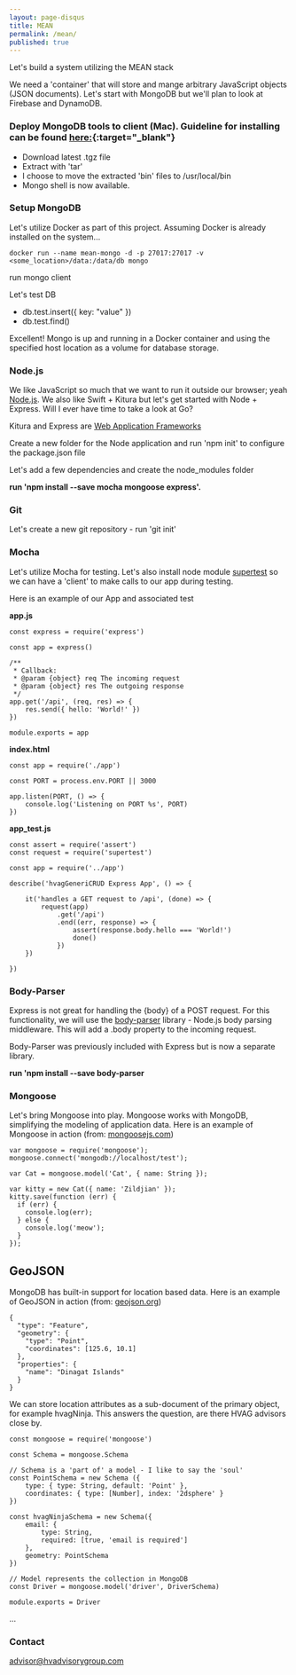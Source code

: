 ```yaml
---
layout: page-disqus
title: MEAN
permalink: /mean/
published: true
---
```

Let's build a system utilizing the MEAN stack

We need a 'container' that will store and mange arbitrary JavaScript objects (JSON documents).  Let's start with MongoDB but we'll plan to look at Firebase and DynamoDB.

### Deploy MongoDB tools to client (Mac).  Guideline for installing can be found [here:](https://docs.mongodb.com/manual/tutorial/install-mongodb-on-os-x/){:target="_blank"}

- Download latest .tgz file
- Extract with 'tar'
- I choose to move the extracted 'bin' files to /usr/local/bin
- Mongo shell is now available.

### Setup MongoDB
Let's utilize Docker as part of this project.  Assuming Docker is already installed on the system...

```docker run --name mean-mongo -d -p 27017:27017 -v <some_location>/data:/data/db mongo```

run mongo client

Let's test DB
 - db.test.insert({ key: "value" })
 - db.test.find()

Excellent!  Mongo is up and running in a Docker container and using the specified host location as a volume for database storage.


### Node.js

We like JavaScript so much that we want to run it outside our browser; yeah [Node.js](https://nodejs.org).  We also like Swift + Kitura but let's get started with Node + Express.  Will I ever have time to take a look at Go?

Kitura and Express are [Web Application Frameworks](https://en.wikipedia.org/wiki/Web_framework)

Create a new folder for the Node application and run 'npm init' to configure the package.json file

Let's add a few dependencies and create the node_modules folder

**run 'npm install --save mocha mongoose express'.**


### Git

Let's create a new git repository - run 'git init'


### Mocha

Let's utilize Mocha for testing.  Let's also install node module [supertest](https://www.npmjs.com/package/supertest) so we can have a 'client' to make calls to our app during testing.

Here is an example of our App and associated test

**app.js**
```
const express = require('express')

const app = express()

/**
 * Callback:
 * @param {object} req The incoming request
 * @param {object} res The outgoing response
 */
app.get('/api', (req, res) => {
    res.send({ hello: 'World!' })
})

module.exports = app
```

**index.html**
```
const app = require('./app')

const PORT = process.env.PORT || 3000

app.listen(PORT, () => {
    console.log('Listening on PORT %s', PORT)
})
```

**app_test.js**
```
const assert = require('assert')
const request = require('supertest')

const app = require('../app')

describe('hvagGeneriCRUD Express App', () => {

    it('handles a GET request to /api', (done) => {
        request(app)
            .get('/api')
            .end((err, response) => {
                assert(response.body.hello === 'World!')
                done()
            })
    })

})
```

### Body-Parser

Express is not great for handling the {body} of a POST request.  For this functionality, we will use the [body-parser](https://www.npmjs.com/package/body-parser) library - Node.js body parsing middleware.  This will add a .body property to the incoming request.

Body-Parser was previously included with Express but is now a separate library.

**run 'npm install --save body-parser**


### Mongoose

Let's bring Mongoose into play.  Mongoose works with MongoDB, simplifying the modeling of application data.  Here is an example of Mongoose in action (from: [mongoosejs.com](http://mongoosejs.com))
```
var mongoose = require('mongoose');
mongoose.connect('mongodb://localhost/test');

var Cat = mongoose.model('Cat', { name: String });

var kitty = new Cat({ name: 'Zildjian' });
kitty.save(function (err) {
  if (err) {
    console.log(err);
  } else {
    console.log('meow');
  }
});
```


## GeoJSON
MongoDB has built-in support for location based data.  Here is an example of GeoJSON in action (from: [geojson.org](http://geojson.org))
```
{
  "type": "Feature",
  "geometry": {
    "type": "Point",
    "coordinates": [125.6, 10.1]
  },
  "properties": {
    "name": "Dinagat Islands"
  }
}
```

We can store location attributes as a sub-document of the primary object, for example hvagNinja.  This answers the question, are there HVAG advisors close by.
```
const mongoose = require('mongoose')

const Schema = mongoose.Schema

// Schema is a 'part of' a model - I like to say the 'soul'
const PointSchema = new Schema ({
    type: { type: String, default: 'Point' },
    coordinates: { type: [Number], index: '2dsphere' }
})

const hvagNinjaSchema = new Schema({
    email: {
        type: String,
        required: [true, 'email is required']
    },
    geometry: PointSchema
})

// Model represents the collection in MongoDB
const Driver = mongoose.model('driver', DriverSchema)

module.exports = Driver
```

...

### Contact

[advisor@hvadvisorygroup.com](mailto:advisor@hvadvisorygroup.com)